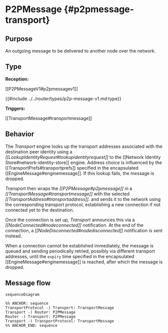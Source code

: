 # P2PMessage {#p2pmessage-transport}

## Purpose

<!-- ANCHOR: purpose -->
An outgoing message to be delivered to another node over the network.
<!-- ANCHOR_END: purpose -->

## Type

<!-- ANCHOR: type -->
**Reception:**

[[P2PMessageV1#p2pmessagev1]]

{{#include ../../router/types/p2p-message-v1.md:type}}

**Triggers:**

[[TransportMessage#transportmessage]]
<!-- ANCHOR_END: type -->

## Behavior

<!-- ANCHOR: behavior -->
The *Transport* engine looks up the transport addresses associated with the destination peer identity
using a *[[LookupIdentityRequest#lookupidentityrequest]]* to the [[Network Identity Store#network-identity-store]] engine.
Address choice is influenced by the [[TransportPrefs#transportprefs]] specified in the encapsulated [[EngineMessage#enginemessage]].
If this lookup fails, the message is dropped.

*Transport* then wraps the *[[P2PMessage#p2pmessage]]* in a *[[TransportMessage#transportmessage]]*
with the selected *[[TransportAddress#transportaddress]]*.
and sends it to the network using the corresponding transport protocol,
establishing a new connection if not connected yet to the destination.

Once the connection is set up, *Transport* announces this via a *[[NodeConnected#nodeconnected]]* notification.
At the end of the connection, a *[[NodeDisconnected#nodedisconnected]]* notification is sent instead.

When a connection cannot be established immediately, the message is queued and sending periodically retried,
possibly via different transport addresses,
until the `expiry` time specified in the encapsulated [[EngineMessage#enginemessage]] is reached,
after which the message is dropped.
<!-- ANCHOR_END: behavior -->

## Message flow

<!-- ANCHOR: messages -->
```mermaid
sequenceDiagram

%% ANCHOR: sequence
TransportProtocol -) Transport: TransportMessage
Transport -) Router: P2PMessage
Router -) Transport: P2PMessage
Transport -) TransportProtocol: TransportMessage
%% ANCHOR_END: sequence
```
<!-- ANCHOR_END: messages -->

</div>

